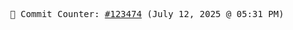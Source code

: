 <p align="center">
    <samp>
        📮 Commit Counter: <a href="https://github.com/Javascript-void0/Javascript-void0/commits/main">#123474</a> (July 12, 2025 @ 05:31 PM)
    </samp>
</p>